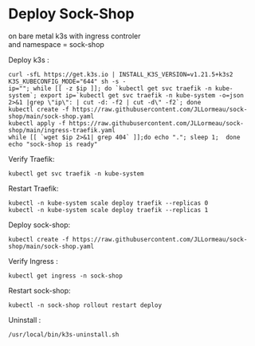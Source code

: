 # Deploy Sock-Shop 
on bare metal k3s with ingress controler  
and namespace = sock-shop  

Deploy k3s :

    curl -sfL https://get.k3s.io | INSTALL_K3S_VERSION=v1.21.5+k3s2 K3S_KUBECONFIG_MODE="644" sh -s -
    ip=""; while [[ -z $ip ]]; do `kubectl get svc traefik -n kube-system`; export ip=`kubectl get svc traefik -n kube-system -o=json 2>&1 |grep \"ip\": | cut -d: -f2 | cut -d\" -f2`; done
    kubectl create -f https://raw.githubusercontent.com/JLLormeau/sock-shop/main/sock-shop.yaml
    kubectl apply -f https://raw.githubusercontent.com/JLLormeau/sock-shop/main/ingress-traefik.yaml
    while [[ `wget $ip 2>&1| grep 404` ]];do echo "."; sleep 1;  done
    echo "sock-shop is ready" 
    
Verify Traefik:

    kubectl get svc traefik -n kube-system

Restart Traefik:

    kubectl -n kube-system scale deploy traefik --replicas 0
    kubectl -n kube-system scale deploy traefik --replicas 1

Deploy sock-shop:

    kubectl create -f https://raw.githubusercontent.com/JLLormeau/sock-shop/main/sock-shop.yaml
    
Verify Ingress : 

    kubectl get ingress -n sock-shop
    

Restart sock-shop: 

    kubectl -n sock-shop rollout restart deploy


Uninstall : 

    /usr/local/bin/k3s-uninstall.sh
    
   
